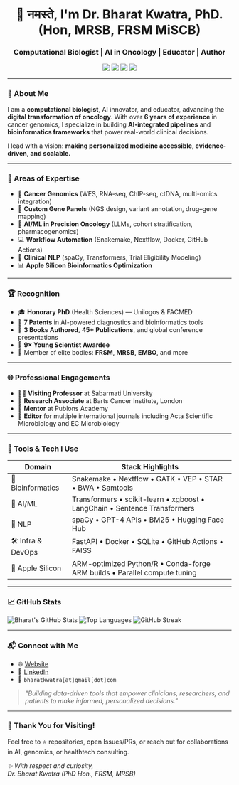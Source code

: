<h1 align="center">👋 नमस्ते, I'm Dr. Bharat Kwatra, PhD.(Hon, MRSB, FRSM MiSCB) </h1>
<h3 align="center">Computational Biologist | AI in Oncology | Educator | Author</h3>

<p align="center">
  <img src="https://img.shields.io/badge/Precision-Oncology-red" />
  <img src="https://img.shields.io/badge/AI--Driven--Research-Enabled-blueviolet" />
  <img src="https://img.shields.io/badge/Fellowship-FRSM%20%26%20MRSB-green" />
  <img src="https://img.shields.io/badge/Mac-Apple%20Silicon%20Optimized-lightgrey" />
</p>

---

### 🧬 About Me

I am a **computational biologist**, AI innovator, and educator, advancing the **digital transformation of oncology**. With over **6 years of experience** in cancer genomics, I specialize in building **AI-integrated pipelines** and **bioinformatics frameworks** that power real-world clinical decisions.

I lead with a vision: **making personalized medicine accessible, evidence-driven, and scalable.**

---

### 🧠 Areas of Expertise

- 🔎 **Cancer Genomics** (WES, RNA-seq, ChIP-seq, ctDNA, multi-omics integration)
- 🧬 **Custom Gene Panels** (NGS design, variant annotation, drug–gene mapping)
- 🤖 **AI/ML in Precision Oncology** (LLMs, cohort stratification, pharmacogenomics)
- 💻 **Workflow Automation** (Snakemake, Nextflow, Docker, GitHub Actions)
- 🧾 **Clinical NLP** (spaCy, Transformers, Trial Eligibility Modeling)
- 📊 **Apple Silicon Bioinformatics Optimization**

---

### 🏆 Recognition

- 🎓 **Honorary PhD** (Health Sciences) — Unilogos & FACMED  
- 🧪 **7 Patents** in AI-powered diagnostics and bioinformatics tools  
- 📖 **3 Books Authored**, **45+ Publications**, and global conference presentations  
- 🏅 **9× Young Scientist Awardee**  
- 🧬 Member of elite bodies: **FRSM**, **MRSB**, **EMBO**, and more  

---

### 🌐 Professional Engagements

- 👨‍🏫 **Visiting Professor** at Sabarmati University
- 🧪 **Research Associate** at Barts Cancer Institute, London
- 🧠 **Mentor** at Publons Academy
- 🧬 **Editor** for multiple international journals including Acta Scientific Microbiology and EC Microbiology

---

### 🔧 Tools & Tech I Use

| Domain             | Stack Highlights                                                                 |
|--------------------|-----------------------------------------------------------------------------------|
| 🧬 Bioinformatics   | Snakemake • Nextflow • GATK • VEP • STAR • BWA • Samtools                        |
| 🤖 AI/ML           | Transformers • scikit-learn • xgboost • LangChain • Sentence Transformers         |
| 💬 NLP             | spaCy • GPT-4 APIs • BM25 • Hugging Face Hub                                     |
| 🛠 Infra & DevOps  | FastAPI • Docker • SQLite • GitHub Actions • FAISS                               |
| 🍏 Apple Silicon   | ARM-optimized Python/R • Conda-forge ARM builds • Parallel compute tuning         |

---

### 📈 GitHub Stats

![Bharat's GitHub Stats](https://github-readme-stats.vercel.app/api?username=bharatkwatra&show_icons=true&theme=radical)
![Top Languages](https://github-readme-stats.vercel.app/api/top-langs/?username=bharatkwatra&layout=compact&theme=radical)
![GitHub Streak](https://github-readme-streak-stats.herokuapp.com/?user=bharatkwatra&theme=radical)

---

### 📬 Connect with Me

- 🌐 [Website](https://www.bharatkwatra.com/)
- 💼 [LinkedIn](https://linkedin.com/in/bharatkwatra)
- 📧 `bharatkwatra[at]gmail[dot]com`

> _"Building data-driven tools that empower clinicians, researchers, and patients to make informed, personalized decisions."_

---

### 🙏 Thank You for Visiting!

Feel free to ⭐️ repositories, open Issues/PRs, or reach out for collaborations in AI, genomics, or healthtech consulting.

_✨ With respect and curiosity,  
Dr. Bharat Kwatra (PhD Hon., FRSM, MRSB)_
